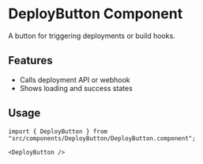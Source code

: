 # DeployButton Component

A button for triggering deployments or build hooks.

## Features
- Calls deployment API or webhook
- Shows loading and success states

## Usage
```tsx
import { DeployButton } from "src/components/DeployButton/DeployButton.component";

<DeployButton />
``` 